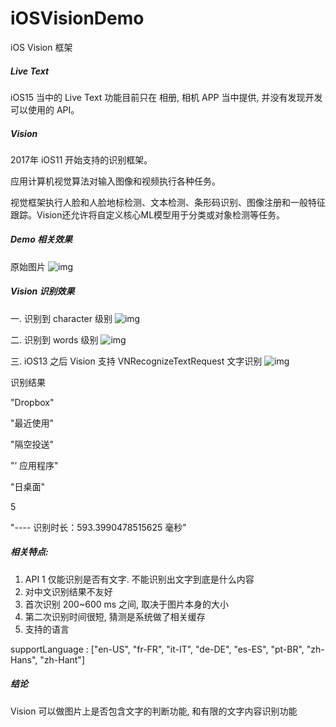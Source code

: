 # iOSVisionDemo
iOS Vision 框架

##### **Live Text**
iOS15 当中的 Live Text 功能目前只在 相册, 相机 APP 当中提供, 并没有发现开发可以使用的 API。



##### **Vision**

2017年 iOS11 开始支持的识别框架。

应用计算机视觉算法对输入图像和视频执行各种任务。

视觉框架执行人脸和人脸地标检测、文本检测、条形码识别、图像注册和一般特征跟踪。Vision还允许将自定义核心ML模型用于分类或对象检测等任务。



##### **Demo 相关效果**

原始图片
![img](https://wdcdn.qpic.cn/MTY4ODg1MDQ0NDg5MjIwOA_862217_ItdxjLssO5K72jm3_1632792960?sign=1634268049-638664351-0-852b634966ebc152a8a60210bbf3610a)            



##### **Vision 识别效果** 

一.  识别到 character 级别
![img](https://wdcdn.qpic.cn/MTY4ODg1MDQ0NDg5MjIwOA_558036_mGlxhqY_5eqmqhg5_1632793249?sign=1634268049-2147466728-0-bcffbee254a690c11e6684413e804aee)            

二. 识别到 words 级别
![img](https://wdcdn.qpic.cn/MTY4ODg1MDQ0NDg5MjIwOA_499323_H36RIooqWXaDVFG0_1632793289?sign=1634268049-1711453175-0-0b85993b277a3cd05277d9f627342707)            

三. iOS13 之后 Vision 支持 VNRecognizeTextRequest 文字识别
![img](https://wdcdn.qpic.cn/MTY4ODg1MDQ0NDg5MjIwOA_9823_M5XC0aII3YohRhhu_1632797302?sign=1634268049-1672184764-0-75912db4f58e53b6c4946c692e52f4e0)            

识别结果

"Dropbox"

"最近使用"

"隔空投送"

"’ 应用程序"

"日桌面"

5

"---- 识别时长：593.3990478515625 毫秒"



##### **相关特点:**

1.  API 1 仅能识别是否有文字. 不能识别出文字到底是什么内容
2.  对中文识别结果不友好
3.  首次识别 200~600 ms 之间, 取决于图片本身的大小
4.  第二次识别时间很短, 猜测是系统做了相关缓存
5.  支持的语言

supportLanguage : [\"en-US\", \"fr-FR\", \"it-IT\", \"de-DE\", \"es-ES\", \"pt-BR\", \"zh-Hans\", \"zh-Hant\"]



##### **结论**

Vision 可以做图片上是否包含文字的判断功能, 和有限的文字内容识别功能
